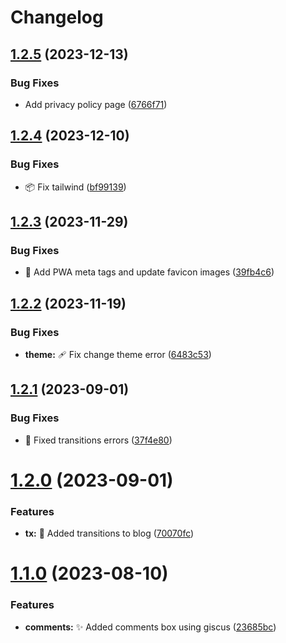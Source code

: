 # Changelog

## [1.2.5](https://github.com/AlexTorresDev/alextrs.dev/compare/v1.2.4...v1.2.5) (2023-12-13)


### Bug Fixes

* Add privacy policy page ([6766f71](https://github.com/AlexTorresDev/alextrs.dev/commit/6766f71af3cb5df6fb7e3354cdd7079d45d5bf36))

## [1.2.4](https://github.com/AlexTorresDev/alextrs.dev/compare/v1.2.3...v1.2.4) (2023-12-10)


### Bug Fixes

* :package: Fix tailwind ([bf99139](https://github.com/AlexTorresDev/alextrs.dev/commit/bf99139b8b522aefd9205995e1ed73ccce8acfe6))

## [1.2.3](https://github.com/AlexTorresDev/alextrs.dev/compare/v1.2.2...v1.2.3) (2023-11-29)


### Bug Fixes

* :bento: Add PWA meta tags and update favicon images ([39fb4c6](https://github.com/AlexTorresDev/alextrs.dev/commit/39fb4c6e20635c2c1610df0bd108cd9c77d0676a))

## [1.2.2](https://github.com/AlexTorresDev/alextrs.dev/compare/v1.2.1...v1.2.2) (2023-11-19)


### Bug Fixes

* **theme:** :adhesive_bandage: Fix change theme error ([6483c53](https://github.com/AlexTorresDev/alextrs.dev/commit/6483c53340ebbc7dcd1cebe4fbc14d3d650325b8))

## [1.2.1](https://github.com/AlexTorresDev/alextrs.dev/compare/v1.2.0...v1.2.1) (2023-09-01)


### Bug Fixes

* :children_crossing: Fixed transitions errors ([37f4e80](https://github.com/AlexTorresDev/alextrs.dev/commit/37f4e80b062ed15c2f67a3cd768b80d4248eacb2))

# [1.2.0](https://github.com/AlexTorresDev/alextrs.dev/compare/v1.1.0...v1.2.0) (2023-09-01)


### Features

* **tx:** :lipstick: Added transitions to blog ([70070fc](https://github.com/AlexTorresDev/alextrs.dev/commit/70070fc758015067905115cb8a226c576f7a1bac))

# [1.1.0](https://github.com/AlexTorresDev/alextrs.dev/compare/v1.0.0...v1.1.0) (2023-08-10)


### Features

* **comments:** :sparkles: Added comments box using giscus ([23685bc](https://github.com/AlexTorresDev/alextrs.dev/commit/23685bcd59f39acec9820a109402bb31f0390181))
